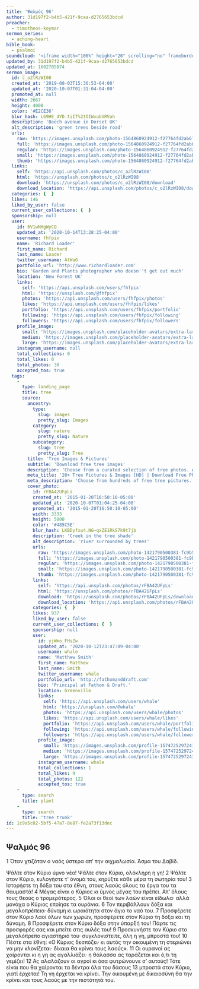 ```yaml
---
title: 'Ψαλμός 96'
author: 31d197f2-b4b5-421f-9caa-d2765653bdcd
preacher:
  - timotheos-koymar
sermon_series:
  - aching-heart
bible_book:
  - psalmoi
soundcloud: '<iframe width="100%" height="20" scrolling="no" frameborder="no" allow="autoplay" src="https://w.soundcloud.com/player/?url=https%3A//api.soundcloud.com/tracks/704275840%3Fsecret_token%3Ds-7CXOC&color=%23ff5500&inverse=false&auto_play=false&show_user=true"></iframe>'
updated_by: 31d197f2-b4b5-421f-9caa-d2765653bdcd
updated_at: 1602705074
sermon_image:
  id: c_o2lRzWI08
  created_at: '2019-08-03T15:36:53-04:00'
  updated_at: '2020-10-07T01:31:04-04:00'
  promoted_at: null
  width: 2667
  height: 4000
  color: '#E2CE36'
  blur_hash: L69HE_4YD.tiIT%2tOIWxubVRVah
  description: 'Beech avenue in Dorset UK'
  alt_description: 'green trees beside road'
  urls:
    raw: 'https://images.unsplash.com/photo-1564860924912-f27764fd2ab6?ixlib=rb-1.2.1&ixid=eyJhcHBfaWQiOjE2Mzc0OX0'
    full: 'https://images.unsplash.com/photo-1564860924912-f27764fd2ab6?ixlib=rb-1.2.1&q=85&fm=jpg&crop=entropy&cs=srgb&ixid=eyJhcHBfaWQiOjE2Mzc0OX0'
    regular: 'https://images.unsplash.com/photo-1564860924912-f27764fd2ab6?ixlib=rb-1.2.1&q=80&fm=jpg&crop=entropy&cs=tinysrgb&w=1080&fit=max&ixid=eyJhcHBfaWQiOjE2Mzc0OX0'
    small: 'https://images.unsplash.com/photo-1564860924912-f27764fd2ab6?ixlib=rb-1.2.1&q=80&fm=jpg&crop=entropy&cs=tinysrgb&w=400&fit=max&ixid=eyJhcHBfaWQiOjE2Mzc0OX0'
    thumb: 'https://images.unsplash.com/photo-1564860924912-f27764fd2ab6?ixlib=rb-1.2.1&q=80&fm=jpg&crop=entropy&cs=tinysrgb&w=200&fit=max&ixid=eyJhcHBfaWQiOjE2Mzc0OX0'
  links:
    self: 'https://api.unsplash.com/photos/c_o2lRzWI08'
    html: 'https://unsplash.com/photos/c_o2lRzWI08'
    download: 'https://unsplash.com/photos/c_o2lRzWI08/download'
    download_location: 'https://api.unsplash.com/photos/c_o2lRzWI08/download'
  categories: {  }
  likes: 146
  liked_by_user: false
  current_user_collections: {  }
  sponsorship: null
  user:
    id: 6V1wNHgWyCQ
    updated_at: '2020-10-14T13:28:25-04:00'
    username: fhfpix
    name: 'Richard Loader'
    first_name: Richard
    last_name: Loader
    twitter_username: AtWaG
    portfolio_url: 'http://www.richardloader.com'
    bio: 'Garden and Plants photographer who doesn''t get out much'
    location: 'New Forest UK'
    links:
      self: 'https://api.unsplash.com/users/fhfpix'
      html: 'https://unsplash.com/@fhfpix'
      photos: 'https://api.unsplash.com/users/fhfpix/photos'
      likes: 'https://api.unsplash.com/users/fhfpix/likes'
      portfolio: 'https://api.unsplash.com/users/fhfpix/portfolio'
      following: 'https://api.unsplash.com/users/fhfpix/following'
      followers: 'https://api.unsplash.com/users/fhfpix/followers'
    profile_image:
      small: 'https://images.unsplash.com/placeholder-avatars/extra-large.jpg?ixlib=rb-1.2.1&q=80&fm=jpg&crop=faces&cs=tinysrgb&fit=crop&h=32&w=32'
      medium: 'https://images.unsplash.com/placeholder-avatars/extra-large.jpg?ixlib=rb-1.2.1&q=80&fm=jpg&crop=faces&cs=tinysrgb&fit=crop&h=64&w=64'
      large: 'https://images.unsplash.com/placeholder-avatars/extra-large.jpg?ixlib=rb-1.2.1&q=80&fm=jpg&crop=faces&cs=tinysrgb&fit=crop&h=128&w=128'
    instagram_username: null
    total_collections: 0
    total_likes: 0
    total_photos: 30
    accepted_tos: true
  tags:
    -
      type: landing_page
      title: tree
      source:
        ancestry:
          type:
            slug: images
            pretty_slug: Images
          category:
            slug: nature
            pretty_slug: Nature
          subcategory:
            slug: tree
            pretty_slug: Tree
        title: 'Tree Images & Pictures'
        subtitle: 'Download free tree images'
        description: 'Choose from a curated selection of tree photos. Always free on Unsplash.'
        meta_title: '20+ Tree Pictures & Images [HD] | Download Free Photos on Unsplash'
        meta_description: 'Choose from hundreds of free tree pictures. Download HD tree photos for free on Unsplash.'
        cover_photo:
          id: rFBA42UFpLs
          created_at: '2015-01-20T16:50:10-05:00'
          updated_at: '2020-10-07T01:04:25-04:00'
          promoted_at: '2015-01-20T16:50:10-05:00'
          width: 3333
          height: 5000
          color: '#485C5E'
          blur_hash: LKBDyfxu4.NG~qxZE1RkS7k9t7jb
          description: 'Creek in the tree shade'
          alt_description: 'river surrounded by trees'
          urls:
            raw: 'https://images.unsplash.com/photo-1421790500381-fc9b5996f343?ixlib=rb-1.2.1'
            full: 'https://images.unsplash.com/photo-1421790500381-fc9b5996f343?ixlib=rb-1.2.1&q=85&fm=jpg&crop=entropy&cs=srgb'
            regular: 'https://images.unsplash.com/photo-1421790500381-fc9b5996f343?ixlib=rb-1.2.1&q=80&fm=jpg&crop=entropy&cs=tinysrgb&w=1080&fit=max'
            small: 'https://images.unsplash.com/photo-1421790500381-fc9b5996f343?ixlib=rb-1.2.1&q=80&fm=jpg&crop=entropy&cs=tinysrgb&w=400&fit=max'
            thumb: 'https://images.unsplash.com/photo-1421790500381-fc9b5996f343?ixlib=rb-1.2.1&q=80&fm=jpg&crop=entropy&cs=tinysrgb&w=200&fit=max'
          links:
            self: 'https://api.unsplash.com/photos/rFBA42UFpLs'
            html: 'https://unsplash.com/photos/rFBA42UFpLs'
            download: 'https://unsplash.com/photos/rFBA42UFpLs/download'
            download_location: 'https://api.unsplash.com/photos/rFBA42UFpLs/download'
          categories: {  }
          likes: 937
          liked_by_user: false
          current_user_collections: {  }
          sponsorship: null
          user:
            id: yjWmo_FHsZw
            updated_at: '2020-10-12T23:47:09-04:00'
            username: whale
            name: 'Matthew Smith'
            first_name: Matthew
            last_name: Smith
            twitter_username: whale
            portfolio_url: 'http://fathomanddraft.com'
            bio: 'Principal at Fathom & Draft.'
            location: Greenville
            links:
              self: 'https://api.unsplash.com/users/whale'
              html: 'https://unsplash.com/@whale'
              photos: 'https://api.unsplash.com/users/whale/photos'
              likes: 'https://api.unsplash.com/users/whale/likes'
              portfolio: 'https://api.unsplash.com/users/whale/portfolio'
              following: 'https://api.unsplash.com/users/whale/following'
              followers: 'https://api.unsplash.com/users/whale/followers'
            profile_image:
              small: 'https://images.unsplash.com/profile-1574725297241-ed548ab28632image?ixlib=rb-1.2.1&q=80&fm=jpg&crop=faces&cs=tinysrgb&fit=crop&h=32&w=32'
              medium: 'https://images.unsplash.com/profile-1574725297241-ed548ab28632image?ixlib=rb-1.2.1&q=80&fm=jpg&crop=faces&cs=tinysrgb&fit=crop&h=64&w=64'
              large: 'https://images.unsplash.com/profile-1574725297241-ed548ab28632image?ixlib=rb-1.2.1&q=80&fm=jpg&crop=faces&cs=tinysrgb&fit=crop&h=128&w=128'
            instagram_username: whale
            total_collections: 1
            total_likes: 9
            total_photos: 122
            accepted_tos: true
    -
      type: search
      title: plant
    -
      type: search
      title: 'tree trunk'
id: 1c9a5c02-5bf5-47a7-8e87-fe2a73f13dec
---
```

## Ψαλμός 96

1 Όταν χτιζόταν ο ναός ύστερα απ’ την αιχμαλωσία. Άσμα του Δαβίδ.

Ψάλτε στον Κύριο ύμνο νέο!
Ψάλτε στον Κύριο, ολόκληρη η γη!
2 Ψάλτε στον Κύριο, ευλογήστε τ’ όνομά του, κηρύξτε κάθε μέρα τη σωτηρία του!
3 Ιστορήστε τη δόξα του στα έθνη,
στους λαούς όλους τα έργα του τα θαυμαστά!
4 Μέγας είναι ο Κύριος κι ύμνος μέγας του πρέπει. Απ’ όλους τους θεούς ο τρομερότερος.
5 Όλοι οι θεοί των λαών είναι είδωλα·
αλλά μονάχα ο Κύριος εποίησε τα ουράνια.
6 Τον περιβάλλουν δόξα και μεγαλοπρέπεια· δύναμη κι ωραιότητα στον άγιο το ναό του.
7 Προσφέρετε στον Κύριο λαοί όλων των χωρών, προσφέρετε στον Κύριο τη δόξα και τη δύναμη.
8 Προσφέρετε στον Κύριο δόξα στην ύπαρξή του! Πάρτε τις προσφορές σας και μπείτε στις αυλές του!
9 Προσκυνήστε τον Κύριο στο μεγαλόπρεπο αγιαστήριό του·
συγκλονιστείτε, όλη η γη, μπροστά του!
10 Πέστε στα έθνη: «Ο Κύριος δεσπόζει·
κι αυτός την οικουμένη τη στεριώνει να μην κλονίζεται· δίκαια θα κρίνει τους λαούς».
11 Οι ουρανοί ας χαίρονται κι η γη ας αγαλλιάζει· η θάλασσα ας ταράζεται και ό,τι τη γεμίζει!
12 Ας αλαλάζουν οι αγροί κι όσα φυτρώνουνε σ’ αυτούς! Τότε είναι που θα χαίρονται τα δέντρα όλα του δάσους
13 μπροστά στον Κύριο, γιατί έρχεται!
Τη γη έρχεται να κρίνει.
Την οικουμένη με δικαιοσύνη θα την κρίνει
και τους λαούς με την πιστότητά του.